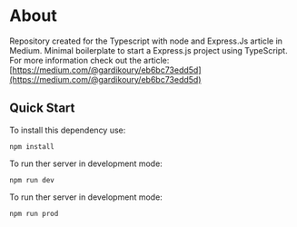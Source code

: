 # About
Repository created for the Typescript with node and Express.Js article in Medium.
Minimal boilerplate to start a Express.js project using TypeScript.
For more information check out the article:
[https://medium.com/@gardikoury/eb6bc73edd5d](https://medium.com/@gardikoury/eb6bc73edd5d)

## Quick Start
To install this dependency use:

```
npm install
```
To run ther server in development mode:
```
npm run dev
```
To run ther server in development mode:
```
npm run prod
```